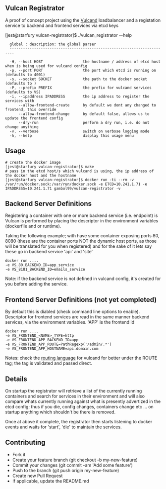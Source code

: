 Vulcan Registrator
------------------

A proof of concept project using the [Vulcand](https://github.com/mailgun/vulcand) loadbalancer and a registation service to backend and frontend services via etcd keys

  [jest@starfury vulcan-registrator]$ ./vulcan_registrator --help

      global : description: the global parser
      ------------------------------------------------------------------------

      -H, --host HOST                  the hostname / address of etcd host when is being used for vulcand config
      -p, --port PORT                  the port which etcd is running on (defaults to 4001)
      -s, --socket SOCKET              the path to the docker socket (defaults to )
      -P, --prefix PREFIX              the prefix for vulcand services (defaults to VS)
      -i, --ipaddress IPADDRESS        the ip address to register the services with
          --allow-frontend-create      by default we dont any changed to frontend, this override
          --allow-frontend-change      by default false, allows us to update the frontend config
          --dry-run                    perform a dry run, i.e. do not change anything
      -v, --verbose                    switch on verbose logging mode
      -h, --help                       display this usage menu


Usage
-----
    # create the docker image
    [jest@starfury vulcan-registrator]$ make
    # pass in the etcd host/s which vulcand is using, the ip address of the docker host and the hostname
    [jest@starfury vulcan-registrator]$ docker run -ti --rm -v /var/run/docker.sock:/var/run/docker.sock -e ETCD=10.241.1.71 -e IPADDRESS=10.241.1.71 gambol99/vulcan-registrator -v

Backend Server Definitions
------------------

Registering a container with one or more backend service (i.e. endpoint) is Vulcan is performed by placing the descriptor in the environment variables (dockerfile and or runtime).

Taking the following example; with have some container exposing ports 80, 8080 (these are the container ports NOT the dynamic host ports, as those will be translated for you when registered) and for the sake of it lets say these go in backend service 'api' and 'site'

    docker run ....
    -e VS_80_BACKEND_ID=app_service
    -e VS_8181_BACKEND_ID=emails_service

Note: if the backend service is not defined in vulcand config, it's created for you before adding the service.

Frontend Server Definitions (not yet completed)
------------------

By default this is diabled (check command line options to enable). Descriptor for frontend services are read in the same manner backend services, via the environment variables. 'APP' is the frontend id

    docker run ....
    -e VS_FRONTEND_<NAME>_TYPE=http
    -e VS_FRONTEND_APP_BACKEND_ID=app
    -e VS_FRONTEND_APP_ROUTE=PathRegexp('/admin/.*')
    -e VS_FRONTEND_APP_HOSTNAME=api.domain.com

Notes: check the [routing language](http://www.vulcanproxy.com/proxy.html#routing-language) for vulcand for better under the ROUTE tag; the tag is validated and passed direct.

Details
-------
On startup the registrator will retrieve a list of the currently running containers and search for services in their environment and will also compare whats currently running against what is presently advertized in the etcd config; thus if you die, config changes, containers change etc ... on startup anything which shouldn't be there is removed.

Once at above it complete, the registrator then starts listening to docker events and waits for 'start', 'die' to maintain the services.

Contributing
------------
 - Fork it
 - Create your feature branch (git checkout -b my-new-feature)
 - Commit your changes (git commit -am 'Add some feature')
 - Push to the branch (git push origin my-new-feature)
 - Create new Pull Request
 - If applicable, update the README.md
